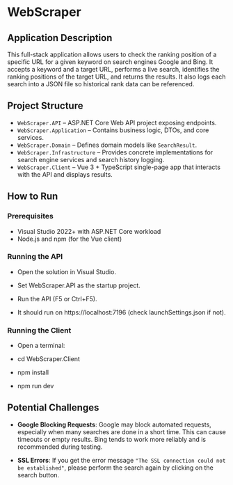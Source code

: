# WebScraper

## Application Description

This full-stack application allows users to check the ranking position of a specific URL for a given keyword on search engines Google and Bing. It accepts a keyword and a target URL, performs a live search, identifies the ranking positions of the target URL, and returns the results. It also logs each search into a JSON file so historical rank data can be referenced.


## Project Structure

- `WebScraper.API` – ASP.NET Core Web API project exposing endpoints.
- `WebScraper.Application` – Contains business logic, DTOs, and core services.
- `WebScraper.Domain` – Defines domain models like `SearchResult`.
- `WebScraper.Infrastructure` – Provides concrete implementations for search engine services and search history logging.
- `WebScraper.Client` – Vue 3 + TypeScript single-page app that interacts with the API and displays results.

## How to Run

### Prerequisites

- Visual Studio 2022+ with ASP.NET Core workload
- Node.js and npm (for the Vue client)


### Running the API

- Open the solution in Visual Studio.

- Set WebScraper.API as the startup project.

- Run the API (F5 or Ctrl+F5).

- It should run on https://localhost:7196 (check launchSettings.json if not).

### Running the Client

- Open a terminal:

- cd WebScraper.Client

- npm install

- npm run dev


## Potential Challenges

- **Google Blocking Requests**: Google may block automated requests, especially when many searches are done in a short time. This can cause timeouts or empty results. Bing tends to work more reliably and is recommended during testing.
  
- **SSL Errors**: If you get the error message `"The SSL connection could not be established"`, please perform the search again by clicking on the search button.

